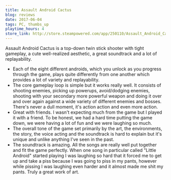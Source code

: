 ```yaml
---
title: Assault Android Cactus 
blog: reviews
date: 2017-06-04
tags: PC, thumbs_up
playtime_hours: 4
store_link: http://store.steampowered.com/app/250110/Assault_Android_Cactus/
---
```

Assault Android Cactus is a top-down twin stick shooter with tight gameplay, a cute well-realized aesthetic, a great soundtrack and a lot of replayability.

- Each of the eight different androids, which you unlock as you progress through the game, plays quite differently from one another which provides a lot of variety and replayability.
- The core gameplay loop is simple but it works really well. It consists of shooting enemies, picking up powerups, avoid/dodging enemies, shooting with your secondary more powerful weapon and doing it over and over again against a wide variety of different enemies and bosses. There's never a dull moment, it's action action and even more action.
- Great with friends. I wasn't expecting much from the game but I played it with a friend. To be honest, we had a hard time putting the game down, we were having a lot of fun and we were laughing so much.
- The overall tone of the game set primarily by the art, the environments, the story, the voice acting and the soundtrack is hard to explain but it's unique and unlike anything I've seen in the past.
- The soundtrack is amazing. All the songs are really well put together and fit the game perfectly. When one song in particular called "Little Android" started playing I was laughing so hard that it forced me to get up and take a piss because I was going to piss in my pants, however while pissing I was laughing even harder and it almost made me shit my pants. Truly a great work of art.


